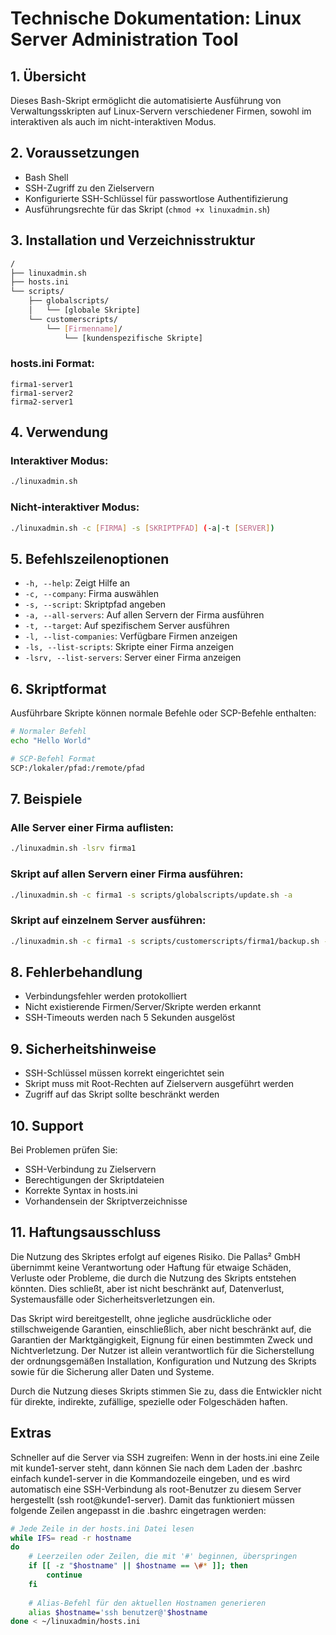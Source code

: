 # Technische Dokumentation: Linux Server Administration Tool

## 1. Übersicht
Dieses Bash-Skript ermöglicht die automatisierte Ausführung von Verwaltungsskripten auf Linux-Servern verschiedener Firmen, sowohl im interaktiven als auch im nicht-interaktiven Modus.

## 2. Voraussetzungen
- Bash Shell
- SSH-Zugriff zu den Zielservern
- Konfigurierte SSH-Schlüssel für passwortlose Authentifizierung
- Ausführungsrechte für das Skript (`chmod +x linuxadmin.sh`)

## 3. Installation und Verzeichnisstruktur

```bash
/
├── linuxadmin.sh
├── hosts.ini
└── scripts/
    ├── globalscripts/
    │   └── [globale Skripte]
    └── customerscripts/
        └── [Firmenname]/
            └── [kundenspezifische Skripte]
```

### hosts.ini Format:
```
firma1-server1
firma1-server2
firma2-server1
```

## 4. Verwendung

### Interaktiver Modus:
```bash
./linuxadmin.sh
```

### Nicht-interaktiver Modus:
```bash
./linuxadmin.sh -c [FIRMA] -s [SKRIPTPFAD] (-a|-t [SERVER])
```

## 5. Befehlszeilenoptionen

- `-h, --help`: Zeigt Hilfe an
- `-c, --company`: Firma auswählen
- `-s, --script`: Skriptpfad angeben
- `-a, --all-servers`: Auf allen Servern der Firma ausführen
- `-t, --target`: Auf spezifischem Server ausführen
- `-l, --list-companies`: Verfügbare Firmen anzeigen
- `-ls, --list-scripts`: Skripte einer Firma anzeigen
- `-lsrv, --list-servers`: Server einer Firma anzeigen

## 6. Skriptformat
Ausführbare Skripte können normale Befehle oder SCP-Befehle enthalten:

```bash
# Normaler Befehl
echo "Hello World"

# SCP-Befehl Format
SCP:/lokaler/pfad:/remote/pfad
```

## 7. Beispiele

### Alle Server einer Firma auflisten:
```bash
./linuxadmin.sh -lsrv firma1
```

### Skript auf allen Servern einer Firma ausführen:
```bash
./linuxadmin.sh -c firma1 -s scripts/globalscripts/update.sh -a
```

### Skript auf einzelnem Server ausführen:
```bash
./linuxadmin.sh -c firma1 -s scripts/customerscripts/firma1/backup.sh -t firma1-server1
```

## 8. Fehlerbehandlung

- Verbindungsfehler werden protokolliert
- Nicht existierende Firmen/Server/Skripte werden erkannt
- SSH-Timeouts werden nach 5 Sekunden ausgelöst

## 9. Sicherheitshinweise

- SSH-Schlüssel müssen korrekt eingerichtet sein
- Skript muss mit Root-Rechten auf Zielservern ausgeführt werden
- Zugriff auf das Skript sollte beschränkt werden

## 10. Support
Bei Problemen prüfen Sie:
- SSH-Verbindung zu Zielservern
- Berechtigungen der Skriptdateien
- Korrekte Syntax in hosts.ini
- Vorhandensein der Skriptverzeichnisse

## 11. Haftungsausschluss

Die Nutzung des Skriptes erfolgt auf eigenes Risiko. Die Pallas² GmbH übernimmt keine Verantwortung oder Haftung für etwaige Schäden, Verluste oder Probleme, die durch die Nutzung des Skripts entstehen könnten. Dies schließt, aber ist nicht beschränkt auf, Datenverlust, Systemausfälle oder Sicherheitsverletzungen ein.

Das Skript wird bereitgestellt, ohne jegliche ausdrückliche oder stillschweigende Garantien, einschließlich, aber nicht beschränkt auf, die Garantien der Marktgängigkeit, Eignung für einen bestimmten Zweck und Nichtverletzung. Der Nutzer ist allein verantwortlich für die Sicherstellung der ordnungsgemäßen Installation, Konfiguration und Nutzung des Skripts sowie für die Sicherung aller Daten und Systeme.

Durch die Nutzung dieses Skripts stimmen Sie zu, dass die Entwickler nicht für direkte, indirekte, zufällige, spezielle oder Folgeschäden haften.

## Extras
Schneller auf die Server via SSH zugreifen:
Wenn in der hosts.ini eine Zeile mit kunde1-server steht, dann können Sie nach dem Laden der .bashrc einfach kunde1-server in die Kommandozeile eingeben, und es wird automatisch eine SSH-Verbindung als root-Benutzer zu diesem Server hergestellt (ssh root@kunde1-server).
Damit das funktioniert müssen folgende Zeilen angepasst in die .bashrc eingetragen werden:
```bash
# Jede Zeile in der hosts.ini Datei lesen
while IFS= read -r hostname
do
    # Leerzeilen oder Zeilen, die mit '#' beginnen, überspringen
    if [[ -z "$hostname" || $hostname == \#* ]]; then
        continue
    fi
    
    # Alias-Befehl für den aktuellen Hostnamen generieren
    alias $hostname='ssh benutzer@'$hostname
done < ~/linuxadmin/hosts.ini

```



